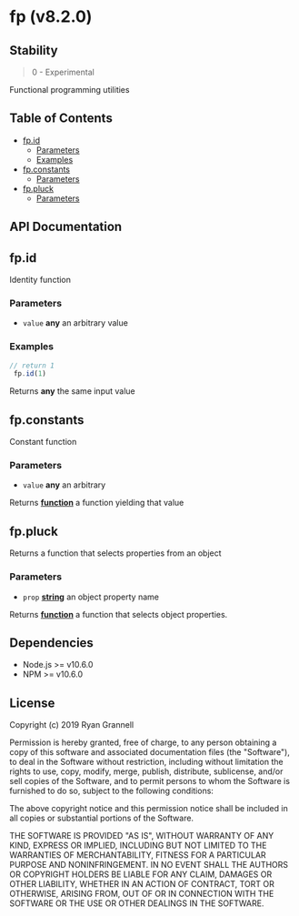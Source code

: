 
# fp (v8.2.0)

## Stability

> 0 - Experimental

Functional programming utilities





## Table of Contents

- [fp.id](#fpid)
  * [Parameters](#parameters)
  * [Examples](#examples)
- [fp.constants](#fpconstants)
  * [Parameters](#parameters-1)
- [fp.pluck](#fppluck)
  * [Parameters](#parameters-2)

## API Documentation

<!-- Generated by documentation.js. Update this documentation by updating the source code. -->

## fp.id

Identity function

### Parameters

-   `value` **any** an arbitrary value

### Examples

```javascript
// return 1
 fp.id(1)
```

Returns **any** the same input value

## fp.constants

Constant function

### Parameters

-   `value` **any** an arbitrary

Returns **[function][1]** a function yielding that value

## fp.pluck

Returns a function that selects properties from an object

### Parameters

-   `prop` **[string][2]** an object property name

Returns **[function][1]** a function that selects object properties.

[1]: https://developer.mozilla.org/docs/Web/JavaScript/Reference/Statements/function

[2]: https://developer.mozilla.org/docs/Web/JavaScript/Reference/Global_Objects/String


## Dependencies

- Node.js >= v10.6.0
- NPM >= v10.6.0

## License

Copyright (c) 2019 Ryan Grannell

Permission is hereby granted, free of charge, to any person obtaining a copy of this software and associated documentation files (the "Software"), to deal in the Software without restriction, including without limitation the rights to use, copy, modify, merge, publish, distribute, sublicense, and/or sell copies of the Software, and to permit persons to whom the Software is furnished to do so, subject to the following conditions:

The above copyright notice and this permission notice shall be included in all copies or substantial portions of the Software.

THE SOFTWARE IS PROVIDED "AS IS", WITHOUT WARRANTY OF ANY KIND, EXPRESS OR IMPLIED, INCLUDING BUT NOT LIMITED TO THE WARRANTIES OF MERCHANTABILITY, FITNESS FOR A PARTICULAR PURPOSE AND NONINFRINGEMENT. IN NO EVENT SHALL THE AUTHORS OR COPYRIGHT HOLDERS BE LIABLE FOR ANY CLAIM, DAMAGES OR OTHER LIABILITY, WHETHER IN AN ACTION OF CONTRACT, TORT OR OTHERWISE, ARISING FROM, OUT OF OR IN CONNECTION WITH THE SOFTWARE OR THE USE OR OTHER DEALINGS IN THE SOFTWARE.

